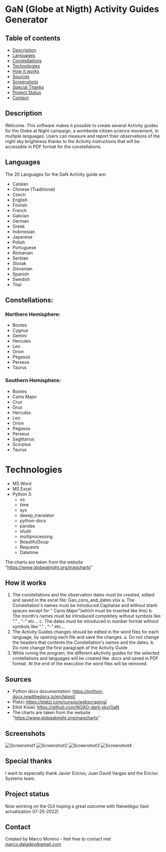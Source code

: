 # GaN (Globe at Nigth) Activity Guides Generator


## Table of contents
* [Description](#description)
* [Languages](#languages)
* [Constellations](#constellations)
* [Technologies](#technologies)
* [How it works](#how-it-works)
* [Sources](#sources)
* [Screenshots](#screenshots)
* [Special Thanks](#special-thanks)
* [Project Status](#project-status)
* [Contact](#contact)


## Description

Welcome. This software makes it possible to create several Activity guides for the Globe at Night campaign, a worldwide citizen science movement, in multiple languages. Users can measure and report their observations of the night sky brightness thanks to the Activity instructions that will be accessible in PDF format for the constellations.

## Languages

The 20 Languages for the GaN Activity guide are:
* Catalan
* Chinese (Traditional)
* Czech
* English
* Finnish
* French
* Galician
* German
* Greek
* Indonesian
* Japanese
* Polish
* Portuguese
* Romanian
* Serbian
* Slovak
* Slovenian
* Spanish
* Swedish
* Thai

## Constellations:

### Northern Hemisphere:
* Bootes
* Cygnus
* Gemini
* Hercules
* Leo
* Orion
* Pegasus
* Perseus
* Taurus

### Southern Hemisphere:
* Bootes
* Canis Major
* Crux
* Grus
* Hercules
* Leo
* Orion
* Pegasus
* Perseus
* Sagittarius
* Scorpius
* Taurus

# Technologies
* MS Word
* MS Excel
* Python 3:
    * os
    * time
    * sys
    * deeep_translator
    * python-docx
    * pandas
    * shutil
    * multiprocessing
    * BeautifulSoup
    * Requests
    * Datetime

The charts are taken from the website "https://www.globeatnight.org/magcharts"

## How it works 
1. The constellations and the observation dates must be created, edited and saved in the excel file: Gan_cons_and_dates.xlsx
    a. The Constellation's names must be introduced Capitalize and without blank spaces except for " Canis Major"(which must be inserted like this)
    b. The month's names must be introduced completely without symbols like "." , "-" etc...
    c. The dates must be introduced in number format without symbols like "." , "-" etc... 
2. The Activity Guides changes should be edited in the word files for each language, by opening each file and save the changes.
    a. Do not change the headers that contents the Constellation's names and the dates.
    b. Do note change the first paragraph of the Activity Guide
3. While runnig the program, the different aActivity guides for the selected contellations and languages will be created like .docx and saved in PDF  format. At the end of the execution the word files will be removed.

## Sources
* Python docx documentation: https://python-docx.readthedocs.io/en/latest/
* Platzi: https://platzi.com/cursos/webscraping/
* Elliot Kisiel: https://github.com/NOAO-dark-sky/GaN
* The charts are taken from the website "https://www.globeatnight.org/magcharts"

## Screenshots
![Screenshot1](./support_images/Screenshot1.png)
![Screenshot2](./support_images/Screenshot2.png)
![Screenshot3](./support_images/Screenshot3.png)
![Screenshot4](./support_images/Screenshot4.png)


## Special thanks

I want to especially thank Javier Enciso, Juan David Vargas and the Enciso Systems team.


## Project status

Now working on the GUI hoping a great outcome with flakwebgui (last actualization 07-25-2022)

## Contact

Created by Marco Moreno - feel free to contact me! 
marco.datadev@gmail.com

